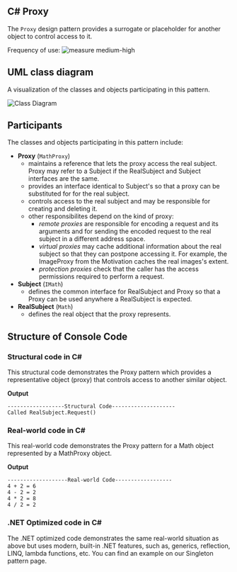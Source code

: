 ## C# Proxy
The `Proxy` design pattern provides a surrogate or placeholder for another object to control access to it.

Frequency of use: ![measure](https://www.dofactory.com/img/patterns/use-medium-high.jpg) medium-high
## UML class diagram
A visualization of the classes and objects participating in this pattern.

![Class Diagram](https://www.dofactory.com/img/diagrams/net/proxy.png)

## 	Participants
The classes and objects participating in this pattern include:

-  **Proxy** (`MathProxy`)
	- maintains a reference that lets the proxy access the real subject. Proxy may refer to a Subject if the RealSubject and Subject interfaces are the same.
	- provides an interface identical to Subject's so that a proxy can be substituted for for the real subject.
	- controls access to the real subject and may be responsible for creating and deleting it.
	- other responsibilites depend on the kind of proxy:
		- *remote proxies* are responsible for encoding a request and its arguments and for sending the encoded request to the real subject in a different address space.
		- *virtual proxies* may cache additional information about the real subject so that they can postpone accessing it. 
		For example, the ImageProxy from the Motivation caches the real images's extent.
		- *protection proxies* check that the caller has the access permissions required to perform a request.
-  **Subject** (`IMath`)
	- defines the common interface for RealSubject and Proxy so that a Proxy can be used anywhere a RealSubject is expected. 
-  **RealSubject** (`Math`)
	- defines the real object that the proxy represents.

## Structure of Console Code
### Structural code in C#
This structural code demonstrates the Proxy pattern which provides a representative object (proxy) that controls access to another similar object.

**Output**
```
------------------Structural Code--------------------
Called RealSubject.Request()
```
### Real-world code in C#
This real-world code demonstrates the Proxy pattern for a Math object represented by a MathProxy object.

**Output**
```
-------------------Real-world Code------------------
4 + 2 = 6
4 - 2 = 2
4 * 2 = 8
4 / 2 = 2
```
### .NET Optimized code in C#
The .NET optimized code demonstrates the same real-world situation as above but uses modern, built-in .NET features, such as, generics, reflection, LINQ, lambda functions, etc. You can find an example on our Singleton pattern page.	  